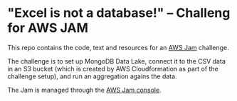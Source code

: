 # "Excel is not a database!" – Challeng for AWS JAM

This repo contains the code, text and resources for an [AWS Jam](https://jam.awsevents.com/) challenge.

The challenge is to set up MongoDB Data Lake, connect it to the CSV data in an S3 bucket (which is created by AWS Cloudformation as part of the challenge setup), and run an aggregation agains the data.

The Jam is managed through the [AWS Jam console](https://admin.jam.awsevents.com/).